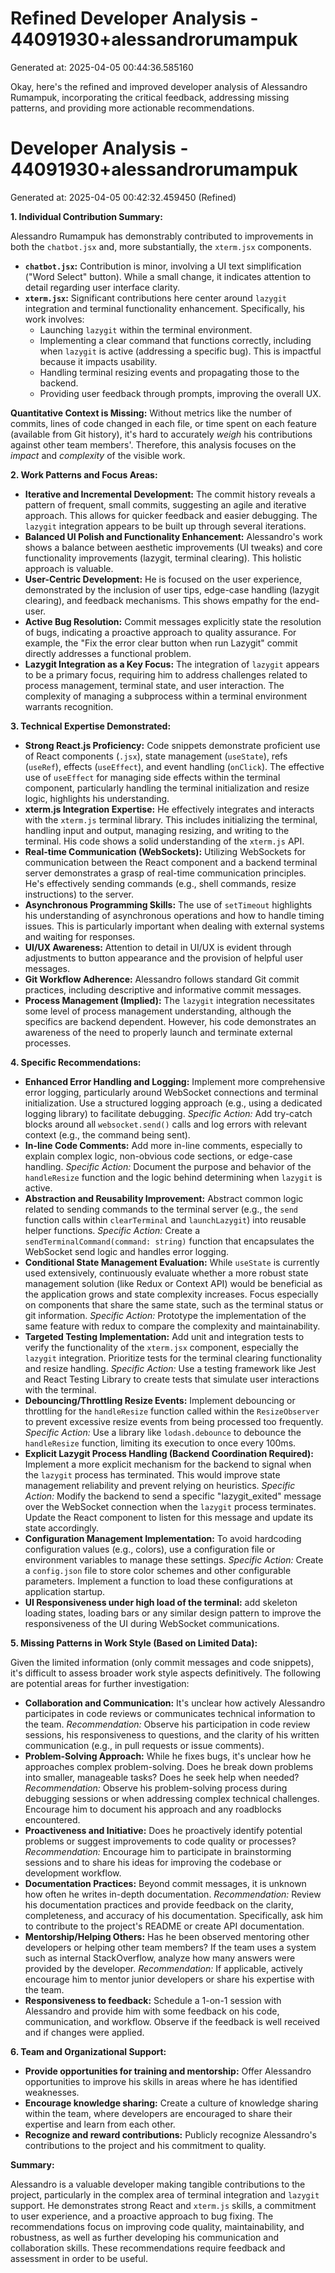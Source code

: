 # Refined Developer Analysis - 44091930+alessandrorumampuk
Generated at: 2025-04-05 00:44:36.585160

Okay, here's the refined and improved developer analysis of Alessandro Rumampuk, incorporating the critical feedback, addressing missing patterns, and providing more actionable recommendations.

# Developer Analysis - 44091930+alessandrorumampuk
Generated at: 2025-04-05 00:42:32.459450 (Refined)

**1. Individual Contribution Summary:**

Alessandro Rumampuk has demonstrably contributed to improvements in both the `chatbot.jsx` and, more substantially, the `xterm.jsx` components.

*   **`chatbot.jsx`:** Contribution is minor, involving a UI text simplification ("Word Select" button).  While a small change, it indicates attention to detail regarding user interface clarity.
*   **`xterm.jsx`:**  Significant contributions here center around `lazygit` integration and terminal functionality enhancement.  Specifically, his work involves:
    *   Launching `lazygit` within the terminal environment.
    *   Implementing a clear command that functions correctly, including when `lazygit` is active (addressing a specific bug). This is impactful because it impacts usability.
    *   Handling terminal resizing events and propagating those to the backend.
    *   Providing user feedback through prompts, improving the overall UX.

**Quantitative Context is Missing:** Without metrics like the number of commits, lines of code changed in each file, or time spent on each feature (available from Git history), it's hard to accurately *weigh* his contributions against other team members'. Therefore, this analysis focuses on the *impact* and *complexity* of the visible work.

**2. Work Patterns and Focus Areas:**

*   **Iterative and Incremental Development:** The commit history reveals a pattern of frequent, small commits, suggesting an agile and iterative approach. This allows for quicker feedback and easier debugging.  The `lazygit` integration appears to be built up through several iterations.
*   **Balanced UI Polish and Functionality Enhancement:** Alessandro's work shows a balance between aesthetic improvements (UI tweaks) and core functionality improvements (lazygit, terminal clearing). This holistic approach is valuable.
*   **User-Centric Development:** He is focused on the user experience, demonstrated by the inclusion of user tips, edge-case handling (lazygit clearing), and feedback mechanisms. This shows empathy for the end-user.
*   **Active Bug Resolution:**  Commit messages explicitly state the resolution of bugs, indicating a proactive approach to quality assurance. For example, the "Fix the error clear button when run Lazygit" commit directly addresses a functional problem.
*   **Lazygit Integration as a Key Focus:**  The integration of `lazygit` appears to be a primary focus, requiring him to address challenges related to process management, terminal state, and user interaction. The complexity of managing a subprocess within a terminal environment warrants recognition.

**3. Technical Expertise Demonstrated:**

*   **Strong React.js Proficiency:**  Code snippets demonstrate proficient use of React components (`.jsx`), state management (`useState`), refs (`useRef`), effects (`useEffect`), and event handling (`onClick`). The effective use of `useEffect` for managing side effects within the terminal component, particularly handling the terminal initialization and resize logic, highlights his understanding.
*   **xterm.js Integration Expertise:**  He effectively integrates and interacts with the `xterm.js` terminal library. This includes initializing the terminal, handling input and output, managing resizing, and writing to the terminal. His code shows a solid understanding of the `xterm.js` API.
*   **Real-time Communication (WebSockets):**  Utilizing WebSockets for communication between the React component and a backend terminal server demonstrates a grasp of real-time communication principles. He's effectively sending commands (e.g., shell commands, resize instructions) to the server.
*   **Asynchronous Programming Skills:**  The use of `setTimeout` highlights his understanding of asynchronous operations and how to handle timing issues. This is particularly important when dealing with external systems and waiting for responses.
*   **UI/UX Awareness:** Attention to detail in UI/UX is evident through adjustments to button appearance and the provision of helpful user messages.
*   **Git Workflow Adherence:** Alessandro follows standard Git commit practices, including descriptive and informative commit messages.
*   **Process Management (Implied):** The `lazygit` integration necessitates some level of process management understanding, although the specifics are backend dependent. However, his code demonstrates an awareness of the need to properly launch and terminate external processes.

**4. Specific Recommendations:**

*   **Enhanced Error Handling and Logging:** Implement more comprehensive error logging, particularly around WebSocket connections and terminal initialization. Use a structured logging approach (e.g., using a dedicated logging library) to facilitate debugging.  *Specific Action:* Add try-catch blocks around all `websocket.send()` calls and log errors with relevant context (e.g., the command being sent).
*   **In-line Code Comments:** Add more in-line comments, especially to explain complex logic, non-obvious code sections, or edge-case handling.  *Specific Action:* Document the purpose and behavior of the `handleResize` function and the logic behind determining when `lazygit` is active.
*   **Abstraction and Reusability Improvement:** Abstract common logic related to sending commands to the terminal server (e.g., the `send` function calls within `clearTerminal` and `launchLazygit`) into reusable helper functions.  *Specific Action:* Create a `sendTerminalCommand(command: string)` function that encapsulates the WebSocket send logic and handles error logging.
*   **Conditional State Management Evaluation:** While `useState` is currently used extensively, continuously evaluate whether a more robust state management solution (like Redux or Context API) would be beneficial as the application grows and state complexity increases. Focus especially on components that share the same state, such as the terminal status or git information.  *Specific Action:* Prototype the implementation of the same feature with redux to compare the complexity and maintainability.
*   **Targeted Testing Implementation:** Add unit and integration tests to verify the functionality of the `xterm.jsx` component, especially the `lazygit` integration. Prioritize tests for the terminal clearing functionality and resize handling.  *Specific Action:* Use a testing framework like Jest and React Testing Library to create tests that simulate user interactions with the terminal.
*   **Debouncing/Throttling Resize Events:**  Implement debouncing or throttling for the `handleResize` function called within the `ResizeObserver` to prevent excessive resize events from being processed too frequently.  *Specific Action:* Use a library like `lodash.debounce` to debounce the `handleResize` function, limiting its execution to once every 100ms.
*   **Explicit Lazygit Process Handling (Backend Coordination Required):** Implement a more explicit mechanism for the backend to signal when the `lazygit` process has terminated. This would improve state management reliability and prevent relying on heuristics. *Specific Action:* Modify the backend to send a specific "lazygit_exited" message over the WebSocket connection when the `lazygit` process terminates. Update the React component to listen for this message and update its state accordingly.
*   **Configuration Management Implementation:** To avoid hardcoding configuration values (e.g., colors), use a configuration file or environment variables to manage these settings. *Specific Action:* Create a `config.json` file to store color schemes and other configurable parameters. Implement a function to load these configurations at application startup.
*   **UI Responsiveness under high load of the terminal:** add skeleton loading states, loading bars or any similar design pattern to improve the responsiveness of the UI during WebSocket communications.

**5. Missing Patterns in Work Style (Based on Limited Data):**

Given the limited information (only commit messages and code snippets), it's difficult to assess broader work style aspects definitively. The following are potential areas for further investigation:

*   **Collaboration and Communication:**  It's unclear how actively Alessandro participates in code reviews or communicates technical information to the team. *Recommendation:* Observe his participation in code review sessions, his responsiveness to questions, and the clarity of his written communication (e.g., in pull requests or issue comments).
*   **Problem-Solving Approach:** While he fixes bugs, it's unclear how he approaches complex problem-solving. Does he break down problems into smaller, manageable tasks? Does he seek help when needed? *Recommendation:* Observe his problem-solving process during debugging sessions or when addressing complex technical challenges. Encourage him to document his approach and any roadblocks encountered.
*   **Proactiveness and Initiative:**  Does he proactively identify potential problems or suggest improvements to code quality or processes? *Recommendation:* Encourage him to participate in brainstorming sessions and to share his ideas for improving the codebase or development workflow.
*   **Documentation Practices:** Beyond commit messages, it is unknown how often he writes in-depth documentation. *Recommendation:* Review his documentation practices and provide feedback on the clarity, completeness, and accuracy of his documentation. Specifically, ask him to contribute to the project's README or create API documentation.
*   **Mentorship/Helping Others:** Has he been observed mentoring other developers or helping other team members? If the team uses a system such as internal StackOverflow, analyze how many answers were provided by the developer. *Recommendation:* If applicable, actively encourage him to mentor junior developers or share his expertise with the team.
*   **Responsiveness to feedback:** Schedule a 1-on-1 session with Alessandro and provide him with some feedback on his code, communication, and workflow. Observe if the feedback is well received and if changes were applied.

**6. Team and Organizational Support:**

*   **Provide opportunities for training and mentorship:** Offer Alessandro opportunities to improve his skills in areas where he has identified weaknesses.
*   **Encourage knowledge sharing:** Create a culture of knowledge sharing within the team, where developers are encouraged to share their expertise and learn from each other.
*   **Recognize and reward contributions:** Publicly recognize Alessandro's contributions to the project and his commitment to quality.

**Summary:**

Alessandro is a valuable developer making tangible contributions to the project, particularly in the complex area of terminal integration and `lazygit` support. He demonstrates strong React and `xterm.js` skills, a commitment to user experience, and a proactive approach to bug fixing. The recommendations focus on improving code quality, maintainability, and robustness, as well as further developing his communication and collaboration skills. These recommendations require feedback and assessment in order to be useful.
